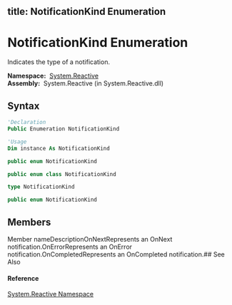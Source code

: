 title: NotificationKind Enumeration
---
# NotificationKind Enumeration

Indicates the type of a notification.

**Namespace:**  [System.Reactive](System.Reactive/System.Reactive)  
**Assembly:**  System.Reactive (in System.Reactive.dll)

## Syntax

```vb
'Declaration
Public Enumeration NotificationKind
```

```vb
'Usage
Dim instance As NotificationKind
```

```csharp
public enum NotificationKind
```

```c++
public enum class NotificationKind
```

```fsharp
type NotificationKind
```

```javascript
public enum NotificationKind
```

## Members

Member nameDescriptionOnNextRepresents an OnNext notification.OnErrorRepresents an OnError notification.OnCompletedRepresents an OnCompleted notification.## See Also

#### Reference

[System.Reactive Namespace](System.Reactive/System.Reactive)





